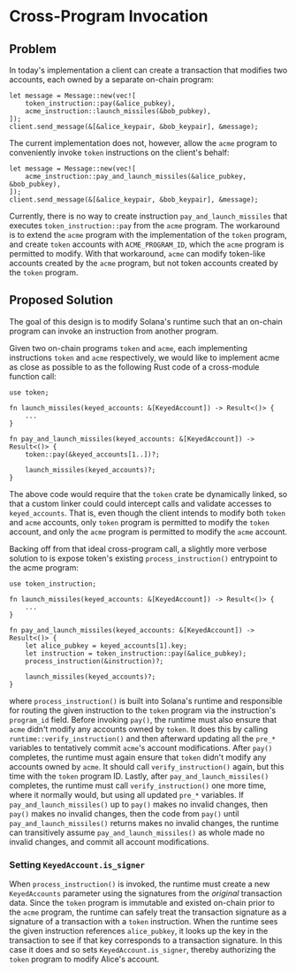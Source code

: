 # Cross-Program Invocation

## Problem

In today's implementation a client can create a transaction that modifies two
accounts, each owned by a separate on-chain program:

```rust,ignore
let message = Message::new(vec![
    token_instruction::pay(&alice_pubkey),
    acme_instruction::launch_missiles(&bob_pubkey),
]);
client.send_message(&[&alice_keypair, &bob_keypair], &message);
```

The current implementation does not, however, allow the `acme` program to
conveniently invoke `token` instructions on the client's behalf:

```rust,ignore
let message = Message::new(vec![
    acme_instruction::pay_and_launch_missiles(&alice_pubkey, &bob_pubkey),
]);
client.send_message(&[&alice_keypair, &bob_keypair], &message);
```

Currently, there is no way to create instruction `pay_and_launch_missiles` that executes
`token_instruction::pay` from the `acme` program. The workaround is to extend the
`acme` program with the implementation of the `token` program, and create `token`
accounts with `ACME_PROGRAM_ID`, which the `acme` program is permitted to modify.
With that workaround, `acme` can modify token-like accounts created by the `acme`
program, but not token accounts created by the `token` program.


## Proposed Solution

The goal of this design is to modify Solana's runtime such that an on-chain
program can invoke an instruction from another program.

Given two on-chain programs `token` and `acme`, each implementing instructions
`token` and `acme` respectively, we would like to implement acme as close as
possible to as the following Rust code of a cross-module function call:

```rust,ignore
use token;

fn launch_missiles(keyed_accounts: &[KeyedAccount]) -> Result<()> {
    ...
}

fn pay_and_launch_missiles(keyed_accounts: &[KeyedAccount]) -> Result<()> {
    token::pay(&keyed_accounts[1..])?;

    launch_missiles(keyed_accounts)?;
}
```

The above code would require that the `token` crate be dynamically
linked, so that a custom linker could could intercept calls and
validate accesses to `keyed_accounts`. That is, even though the client
intends to modify both `token` and `acme` accounts, only `token` program is
permitted to modify the `token` account, and only the `acme` program is
permitted to modify the `acme` account.

Backing off from that ideal cross-program call, a slightly more
verbose solution to is expose token's existing `process_instruction()`
entrypoint to the acme program:

```rust,ignore
use token_instruction;

fn launch_missiles(keyed_accounts: &[KeyedAccount]) -> Result<()> {
    ...
}

fn pay_and_launch_missiles(keyed_accounts: &[KeyedAccount]) -> Result<()> {
    let alice_pubkey = keyed_accounts[1].key;
    let instruction = token_instruction::pay(&alice_pubkey);
    process_instruction(&instruction)?;

    launch_missiles(keyed_accounts)?;
}
```

where `process_instruction()` is built into Solana's runtime and responsible
for routing the given instruction to the `token` program via the instruction's
`program_id` field. Before invoking `pay()`, the runtime must also ensure that
`acme` didn't modify any accounts owned by `token`. It does this by calling
`runtime::verify_instruction()` and then afterward updating all the `pre_*`
variables to tentatively commit `acme`'s account modifications. After `pay()`
completes, the runtime must again ensure that `token` didn't modify any
accounts owned by `acme`. It should call `verify_instruction()` again, but this
time with the `token` program ID. Lastly, after `pay_and_launch_missiles()`
completes, the runtime must call `verify_instruction()` one more time, where it
normally would, but using all updated `pre_*` variables.  If
`pay_and_launch_missiles()` up to `pay()` makes no invalid changes, then
`pay()` makes no invalid changes, then the code from `pay()` until
`pay_and_launch_missiles()` returns makes no invalid changes, the runtime can
transitively assume `pay_and_launch_missiles()` as whole made no invalid
changes, and commit all account modifications.

### Setting `KeyedAccount.is_signer`

When `process_instruction()` is invoked, the runtime must create a new
`KeyedAccounts` parameter using the signatures from the *original* transaction
data. Since the `token` program is immutable and existed on-chain prior to the
`acme` program, the runtime can safely treat the transaction signature as a
signature of a transaction with a `token` instruction. When the runtime sees
the given instruction references `alice_pubkey`, it looks up the key in the
transaction to see if that key corresponds to a transaction signature. In this
case it does and so sets `KeyedAccount.is_signer`, thereby authorizing the
`token` program to modify Alice's account.
